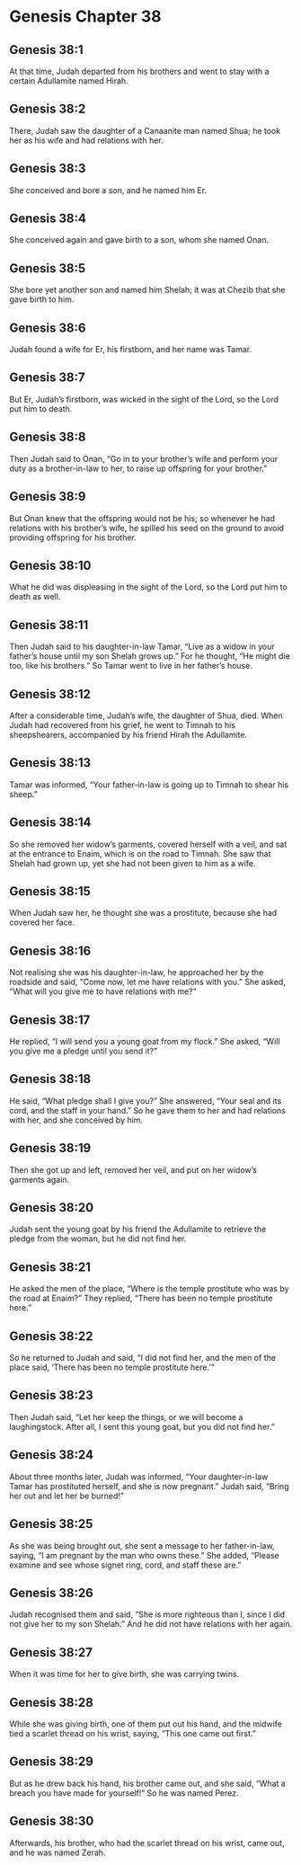 # Genesis Chapter 38

## Genesis 38:1
At that time, Judah departed from his brothers and went to stay with a certain Adullamite named Hirah.

## Genesis 38:2
There, Judah saw the daughter of a Canaanite man named Shua; he took her as his wife and had relations with her.

## Genesis 38:3
She conceived and bore a son, and he named him Er.

## Genesis 38:4
She conceived again and gave birth to a son, whom she named Onan.

## Genesis 38:5
She bore yet another son and named him Shelah; it was at Chezib that she gave birth to him.

## Genesis 38:6
Judah found a wife for Er, his firstborn, and her name was Tamar.

## Genesis 38:7
But Er, Judah’s firstborn, was wicked in the sight of the Lord, so the Lord put him to death.

## Genesis 38:8
Then Judah said to Onan, “Go in to your brother’s wife and perform your duty as a brother-in-law to her, to raise up offspring for your brother.”

## Genesis 38:9
But Onan knew that the offspring would not be his; so whenever he had relations with his brother’s wife, he spilled his seed on the ground to avoid providing offspring for his brother.

## Genesis 38:10
What he did was displeasing in the sight of the Lord, so the Lord put him to death as well.

## Genesis 38:11
Then Judah said to his daughter-in-law Tamar, “Live as a widow in your father’s house until my son Shelah grows up.” For he thought, “He might die too, like his brothers.” So Tamar went to live in her father’s house.

## Genesis 38:12
After a considerable time, Judah’s wife, the daughter of Shua, died. When Judah had recovered from his grief, he went to Timnah to his sheepshearers, accompanied by his friend Hirah the Adullamite.

## Genesis 38:13
Tamar was informed, “Your father-in-law is going up to Timnah to shear his sheep.”

## Genesis 38:14
So she removed her widow’s garments, covered herself with a veil, and sat at the entrance to Enaim, which is on the road to Timnah. She saw that Shelah had grown up, yet she had not been given to him as a wife.

## Genesis 38:15
When Judah saw her, he thought she was a prostitute, because she had covered her face.

## Genesis 38:16
Not realising she was his daughter-in-law, he approached her by the roadside and said, “Come now, let me have relations with you.” She asked, “What will you give me to have relations with me?”

## Genesis 38:17
He replied, “I will send you a young goat from my flock.” She asked, “Will you give me a pledge until you send it?”

## Genesis 38:18
He said, “What pledge shall I give you?” She answered, “Your seal and its cord, and the staff in your hand.” So he gave them to her and had relations with her, and she conceived by him.

## Genesis 38:19
Then she got up and left, removed her veil, and put on her widow’s garments again.

## Genesis 38:20
Judah sent the young goat by his friend the Adullamite to retrieve the pledge from the woman, but he did not find her.

## Genesis 38:21
He asked the men of the place, “Where is the temple prostitute who was by the road at Enaim?” They replied, “There has been no temple prostitute here.”

## Genesis 38:22
So he returned to Judah and said, “I did not find her, and the men of the place said, ‘There has been no temple prostitute here.’”

## Genesis 38:23
Then Judah said, “Let her keep the things, or we will become a laughingstock. After all, I sent this young goat, but you did not find her.”

## Genesis 38:24
About three months later, Judah was informed, “Your daughter-in-law Tamar has prostituted herself, and she is now pregnant.” Judah said, “Bring her out and let her be burned!”

## Genesis 38:25
As she was being brought out, she sent a message to her father-in-law, saying, “I am pregnant by the man who owns these.” She added, “Please examine and see whose signet ring, cord, and staff these are.”

## Genesis 38:26
Judah recognised them and said, “She is more righteous than I, since I did not give her to my son Shelah.” And he did not have relations with her again.

## Genesis 38:27
When it was time for her to give birth, she was carrying twins.

## Genesis 38:28
While she was giving birth, one of them put out his hand, and the midwife tied a scarlet thread on his wrist, saying, “This one came out first.”

## Genesis 38:29
But as he drew back his hand, his brother came out, and she said, “What a breach you have made for yourself!” So he was named Perez.

## Genesis 38:30
Afterwards, his brother, who had the scarlet thread on his wrist, came out, and he was named Zerah.
